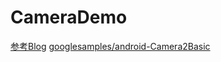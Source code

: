 # CameraDemo   
[参考Blog](https://www.cnblogs.com/xiaoxiaoqingyi/p/7016312.html)
[googlesamples/android-Camera2Basic](https://github.com/googlesamples/android-Camera2Basic)
